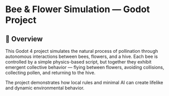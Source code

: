 # Bee & Flower Simulation — Godot Project
## 🐝 Overview

This Godot 4 project simulates the natural process of pollination through autonomous interactions between bees, flowers, and a hive.
Each bee is controlled by a simple physics-based script, but together they exhibit emergent collective behavior — flying between flowers, avoiding collisions, collecting pollen, and returning to the hive.

The project demonstrates how local rules and minimal AI can create lifelike and dynamic environmental behavior.
